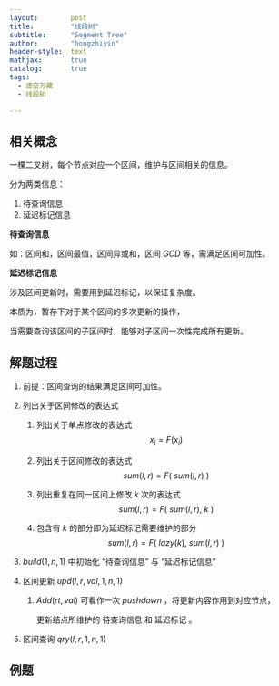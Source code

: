 ```yaml
---
layout:        post
title:         "线段树"
subtitle:      "Segment Tree"
author:        "hongzhiyin"
header-style:  text
mathjax:       true
catalog:       true
tags:
  - 虚空万藏
  - 线段树

---
```



## 相关概念

一棵二叉树，每个节点对应一个区间，维护与区间相关的信息。

分为两类信息：

1. 待查询信息
2. 延迟标记信息

**待查询信息**

如：区间和，区间最值，区间异或和，区间 $GCD$ 等，需满足区间可加性。

**延迟标记信息**

涉及区间更新时，需要用到延迟标记，以保证复杂度。

本质为，暂存下对于某个区间的多次更新的操作，

当需要查询该区间的子区间时，能够对子区间一次性完成所有更新。



## 解题过程

1. 前提：区间查询的结果满足区间可加性。

2. 列出关于区间修改的表达式

   1. 列出关于单点修改的表达式
      $$
      x_i = F(x_i)
      $$

   2. 列出关于区间修改的表达式
      $$
      sum(l, r) = F(\ sum(l, r)\ )
      $$

   3. 列出重复在同一区间上修改 $k$ 次的表达式
      $$
      sum(l, r) = F(\ sum(l, r),\ k\ )
      $$

   4. 包含有 $k$ 的部分即为延迟标记需要维护的部分
      $$
      sum(l, r) = F(\ lazy(k),\ sum(l, r)\ )
      $$
   
3. $build(1, n, 1)$ 中初始化 “待查询信息” 与 “延迟标记信息”

4. 区间更新 $upd(l, r, val, 1, n, 1)$ 

   1. $Add(rt, val)$ 可看作一次 $pushdown$ ，将更新内容作用到对应节点，

      更新结点所维护的 待查询信息 和 延迟标记 。

5. 区间查询 $qry(l, r, 1, n, 1)$ 



## 例题



